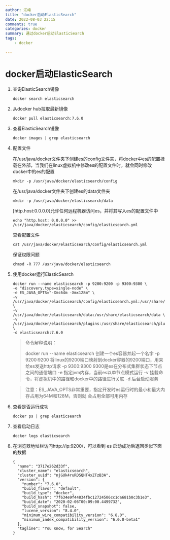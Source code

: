 ```yaml
---
author: 江峰
title: "docker启动ElasticSearch"
date: 2022-08-03 22:15
comments: true
categories: docker
summary: 通过docker启动ElasticSearch
tags: 
	- docker

---
```


# docker启动ElasticSearch

1. 查询ElasticSearch镜像

   ```
   docker search elasticsearch
   ```

2. 从docker hub拉取最新镜像

   ```
   docker pull elasticsearch:7.6.0 
   ```

3. 查看ElasticSearch镜像

   ```
   docker images | grep elasticsearch
   ```

4. 配置文件

   在/usr/java/docker文件夹下创建es的config文件夹，将docker中es的配置挂载在外部，当我们在linux虚拟机中修改es的配置文件时，就会同时修改docker中的es的配置

   ```
   mkdir -p /usr/java/docker/elasticsearch/config
   ```

   在/usr/java/docker文件夹下创建es的data文件夹

   ```
   mkdir -p /usr/java/docker/elasticsearch/data
   ```

   [http.host:0.0.0.0]允许任何远程机器访问es，并将其写入es的配置文件中

   ```
   echo "http.host: 0.0.0.0" >> /usr/java/docker/elasticsearch/config/elasticsearch.yml
   ```

   查看配置文件

   ```
   cat /usr/java/docker/elasticsearch/config/elasticsearch.yml
   ```

   保证权限问题

   ```
   chmod -R 777 /usr/java/docker/elasticsearch
   ```

   

5. 使用docker运行ElasticSearch

   ```
   docker run --name elasticsearch -p 9200:9200 -p 9300:9300 \
   -e "discovery.type=single-node" \
   -e ES_JAVA_OPTS="-Xms64m -Xmx128m" \
   -v /usr/java/docker/elasticsearch/config/elasticsearch.yml:/usr/share/elasticsearch/config/elasticsearch.yml \
   -v /usr/java/docker/elasticsearch/data:/usr/share/elasticsearch/data \
   -v /usr/java/docker/elasticsearch/plugins:/usr/share/elasticsearch/plugins \
   -d elasticsearch:7.6.0
   ```

   > 命令解释说明：
   >
   > docker run --name elasticsearch 创建一个es容器并起一个名字
   > -p 9200:9200 将linux的9200端口映射到docker容器的9200端口，用来给es发送http请求
   > -p 9300:9300 9300是es在分布式集群状态下节点之间的通信端口 
   > -e 指定jvm内存，当前es以单节点模式运行
   > -v 挂载命令，将虚拟机中的路径和docker中的路径进行关联
   > -d 后台启动服务

   >注意：ES_JAVA_OPTS非常重要，指定开发时es运行时的最小和最大内存占用为64M和128M，否则就	会占用全部可用内存

6. 查看是否运行成功

   ```
   docker ps | grep elasticsearch
   ```

7. 查看启动日志

   ```
   docker logs elasticsearch
   ```

8. 在浏览器地址栏访问http://ip:9200/，可以看到 es 启动成功后返回类似下面的数据

   ```
   {
     "name": "3717e262d33f",
     "cluster_name": "elasticsearch",
     "cluster_uuid": "njGUk4ruRDSQHT4xZTzB3A",
     "version": {
       "number": "7.6.0",
       "build_flavor": "default",
       "build_type": "docker",
       "build_hash": "7f634e9f44834fbc12724506cc1da681b0c3b1e3",
       "build_date": "2020-02-06T00:09:00.449973Z",
       "build_snapshot": false,
       "lucene_version": "8.4.0",
       "minimum_wire_compatibility_version": "6.8.0",
       "minimum_index_compatibility_version": "6.0.0-beta1"
     },
     "tagline": "You Know, for Search"
   }
   ```